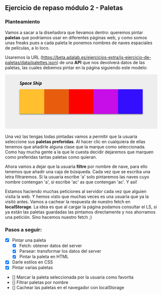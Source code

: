## Ejercicio de repaso módulo 2 - Paletas 

### Planteamiento

Vamos a sacar a la diseñadora que llevamos dentro: queremos pintar **paletas** que podríamos usar en diferentes páginas web, y como somos unas freaks pues a cada paleta le ponemos nombres de naves espaciales de películas, a lo loco.

Usaremos la URL (https://beta.adalab.es/ejercicios-extra/js-ejercicio-de-paletas/data/palettes.json) de una **API** que nos devolverá datos de las paletas, las cuales debemos pintar en la página siguiendo este modelo:

![Paleta de ejemplo: Spacechip](../leccion-13-repaso-evaluacion/images/palette.png "Paleta de ejemplo: Spacechip")

Una vez las tengas todas pintadas vamos a permitir que la usuaria seleccione sus **paletas preferidas**. Al hacer clic en cualquiera de ellas tenemos que añadirle alguna clase que la marque como seleccionada. Como hay mucha gente a la que le cuesta decidir dejaremos que marquen como preferidas tantas paletas como quieran.

Ahora vamos a dejar que la usuaria **filtre** por nombre de nave, para ello tenemos que añadir una caja de búsqueda. Cada vez que se escriba una letra filtraremos. Si la usuaria escribe 'a' solo pintaremos las naves cuyo nombre contengan 'a', si escribe 'ac' as que contengan 'ac'. Y así!

Estamos haciendo muchas peticiones al servidor cada vez que alguien visita la web. Y hemos visto que muchas veces es una usuaria que ya la visitó antes. Vamos a cachear la respuesta de nuestro fetch en **localStorage**. La idea es que al cargar la página podamos consultar el LS, si ya están las paletas guardadas las pintamos directamente y nos ahorramos una petición. Sino hacemos nuestro fetch ;)


### Pasos a seguir:

- [x] Pintar una paleta
  - [x] Fetch: obtener datos del server
  - [x] Parsear: transformar los datos del server
  - [x] Pintar la paleta en HTML
- [x] Darle estilos en CSS
- [x] Pintar varias paletas
- [] Marcar la paleta seleccionada por la usuaria como favorita
- [] Filtrar paletas por nombre
- [] Cachear las paletas en el navegador con localStorage